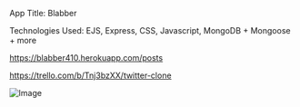 App Title: Blabber

Technologies Used: EJS, Express, CSS, Javascript, MongoDB + Mongoose + more

https://blabber410.herokuapp.com/posts

https://trello.com/b/Tnj3bzXX/twitter-clone

<img src="https://i.imgur.com/VFxDmXu.png" alt="Image">
